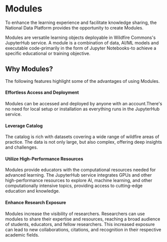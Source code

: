 # Modules

To enhance the learning experience and facilitate knowledge sharing, the National Data Platform provides the opportunity to create Modules.

Modules are versatile learning objects deployable in Wildfire Commons's JupyterHub service. A module is a combination of data, AI/ML models and executable code-primarily in the form of Jupyter Notebooks-to achieve a specific educational or training objective.  

## Why Modules?

The following features highlight some of the advantages of using Modules.

#### Effortless Access and Deployment

Modules can be accessed and deployed by anyone with an account.There's no need for local setup or installation as everything runs in the JupyterHub service. 

#### Leverage Catalog

The catalog is rich with datasets covering a wide range of wildfire areas of practice. The data is not only large, but also complex, offering deep insights and challenges. 

#### Utilize High-Performance Resources

Modules provide educators with the computational resources needed for advanced learning. The JupyterHub service integrates GPUs and other high-performance resources to explore AI, machine learning, and other computationally intensive topics, providing access to cutting-edge education and knowledge.

#### Enhance Research Exposure

Modules increase the visibility of researchers. Researchers can use modules to share their expertise and resources, reaching a broad audience of students, educators, and fellow researchers. This increased exposure can lead to new collaborations, citations, and recognition in their respective academic fields.